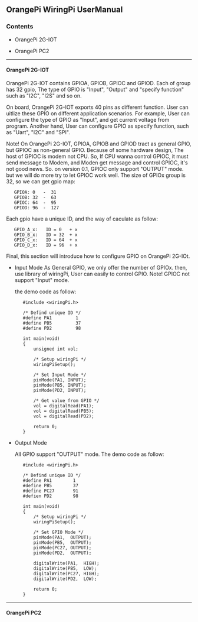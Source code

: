 OrangePi WiringPi UserManual
------------------------------------------------------------------

### Contents

  * OrangePi 2G-IOT

  * OrangePi PC2


-------------------------------------------------------------------

#### OrangePi 2G-IOT

  OrangePi 2G-IOT contains GPIOA, GPIOB, GPIOC and GPIOD. Each of group has 32 gpio,
  The type of GPIO is "Input", "Output" and "specify function" such as "I2C", "I2S" and 
  so on.

  On board, OrangePi 2G-IOT exports 40 pins as different function. User can uitlize these 
  GPIO on different application scenarios. For example, User can configure the type of GPIO
  as "Input", and get current voltage from program. Another hand, User can configure GPIO
  as specify function, such as "Uart", "I2C" and "SPI". 

  Note! On OrangePi 2G-IOT, GPIOA, GPIOB and GPIOD tract as general GPIO, but GPIOC as non-general
  GPIO. Because of some hardware design, The host of GPIOC is modem not CPU. So, If CPU wanna control
  GPIOC, it must send message to Modem, and Moden get message and control GPIOC, it's not good news.
  So. on version 0.1, GPIOC only support "OUTPUT" mode. but we will do more try to let GPIOC work well.
  The size of GPIOx group is 32, so we can get gpio map:
  ```
     GPIOA: 0   -  31
     GPIOB: 32  -  63
     GPIOC: 64  -  95
     GPIOD: 96  -  127
  ```
  Each gpio have a unique ID, and the way of caculate as follow:
  ```
     GPIO_A_x:   ID = 0   + x
     GPIO_B_x:   ID = 32  + x
     GPIO_C_x:   ID = 64  + x
     GPIO_D_x:   ID = 96  + x
  ```
  Final, this section will introduce how to configure GPIO on OrangePi 2G-IOt.

  * Input Mode
    As General GPIO, we only offer the number of GPIOx. then, use library of wiringPi, User can
    easily to control GPIO. Note! GPIOC not support "Input" mode.
     
    the demo code as follow:
    ```
       #include <wiringPi.h>

       /* Defind unique ID */
       #define PA1         1
       #define PB5         37
       #define PD2         98

       int main(void)
       {
           unsigned int vol;

           /* Setup wiringPi */
           wiringPiSetup();

           /* Set Input Mode */
           pinMode(PA1, INPUT);
           pinMode(PB5, INPUT);
           pinMode(PD2, INPUT);

           /* Get value from GPIO */
           vol = digitalRead(PA1);
           vol = digitalRead(PB5);
           vol = digitalRead(PD2);

           return 0;
       }
    ```

  * Output Mode

    All GPIO support "OUTPUT" mode. The demo code as follow:
    ```
       #include <wiringPi.h>

       /* Defind unique ID */
       #define PA1        1
       #define PB5        37
       #define PC27       91
       #defien PD2        98

       int main(void)
       {
           /* Setup wiringPi */
           wiringPiSetup();

           /* Set GPIO Mode */
           pinMode(PA1,  OUTPUT);
           pinMode(PB5,  OUTPUT);
           pinMode(PC27, OUTPUT);
           pinMode(PD2,  OUTPUT);

           digitalWrite(PA1,  HIGH);
           digitalWrite(PB5,  LOW);
           digitalWrite(PC27, HIGH);
           digitalWrite(PD2,  LOW);

           return 0;
       }
    ```
    
--------------------------------------------------------------------------

#### OrangePi PC2
